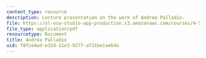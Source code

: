 ```yaml
---
content_type: resource
description: Lecture presentation on the work of Andrea Palladio.
file: https://ol-ocw-studio-app-production.s3.amazonaws.com/courses/4-500-introduction-to-design-computing-fall-2008/f8fce4ade32d11e39277af31be1ae64a_lec1b.pdf
file_type: application/pdf
resourcetype: Document
title: Andrea Palladio
uid: f8fce4ad-e32d-11e3-9277-af31be1ae64a
---
```

